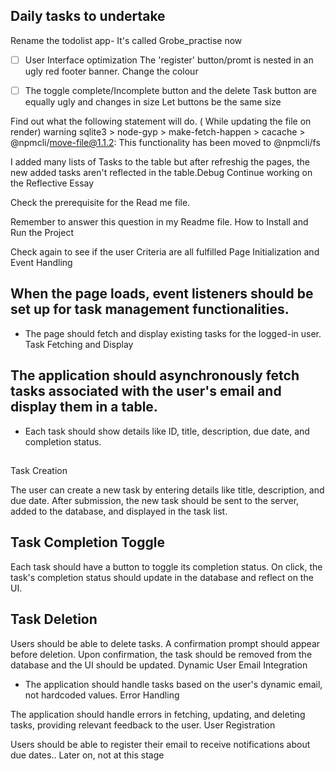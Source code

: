 ## Daily tasks to undertake

Rename the todolist app- It's called Grobe_practise now



- [ ] User Interface optimization
The 'register' button/promt is nested in an ugly red footer banner. Change the colour 

- [ ] The toggle complete/Incomplete button and the delete Task button are equally ugly and changes in size 
 Let buttons be the same size 

 Find out what the following statement will do. ( While updating the file on render)
 warning sqlite3 > node-gyp > make-fetch-happen > cacache > @npmcli/move-file@1.1.2:
 This functionality has been moved to @npmcli/fs

 I added many lists of Tasks to the table but after refreshig the pages, 
 the new added tasks aren't reflected in the table.Debug
 Continue working on the Reflective Essay

 Check the prerequisite for the Read me file.

 Remember to answer this question in my Readme file. How to Install and Run the Project

Check again to see if the user Criteria are all fulfilled 
Page Initialization and Event Handling

## When the page loads, event listeners should be set up for task management functionalities.
- The page should fetch and display existing tasks for the logged-in user.
Task Fetching and Display

## The application should asynchronously fetch tasks associated with the user's email and display them in a table.
- Each task should show details like ID, title, description, due date, and completion status.

## 
Task Creation

The user can create a new task by entering details like title, description, and due date.
After submission, the new task should be sent to the server, added to the database, and displayed in the task list.

## Task Completion Toggle

Each task should have a button to toggle its completion status.
On click, the task's completion status should update in the database and reflect on the UI.

## Task Deletion

Users should be able to delete tasks. A confirmation prompt should appear before deletion.
Upon confirmation, the task should be removed from the database and the UI should be updated.
Dynamic User Email Integration

- The application should handle tasks based on the user's dynamic email, not hardcoded values.
Error Handling

The application should handle errors in fetching, updating, and deleting tasks, providing relevant feedback to the user.
User Registration

Users should be able to register their email to receive notifications about due dates.. Later on, not at this stage


